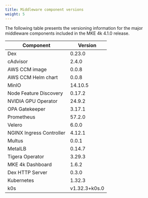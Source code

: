 ```yaml
---
title: Middleware component versions
weight: 5
---
```


The following table presents the versioning information for the major
middleware components included in the MKE 4k 4.1.0 release.

| Component                                | Version |
|------------------------------------------|---------|
| Dex                                      | 0.23.0  |
| cAdvisor                                 | 2.4.0   |
| AWS CCM image                            | 0.0.8   |
| AWS CCM Helm chart                       | 0.0.8   |
| MinIO                                    | 14.10.5 |
| Node Feature Discovery                   | 0.17.2  |
| NVIDIA GPU Operator                      | 24.9.2  |
| OPA Gatekeeper                           | 3.17.1  |
| Prometheus                               | 57.2.0  |
| Velero                                   | 6.0.0   |
| NGINX Ingress Controller                 | 4.12.1  |
| Multus                                   | 0.0.1   |
| MetalLB                                  | 0.14.7  |
| Tigera Operator                          | 3.29.3  |
| MKE 4k Dashboard                         | 1.6.2   |
| Dex HTTP Server                          | 0.3.0   |
| Kubernetes                               | 1.32.3  |
| k0s                                      | v1.32.3+k0s.0  |
